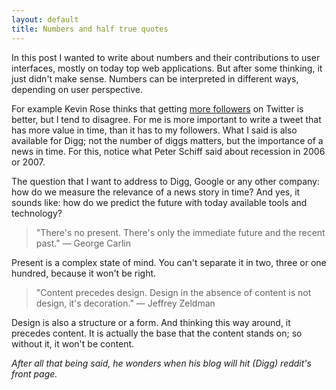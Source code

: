 ```yaml
---
layout: default
title: Numbers and half true quotes
---
```


In this post I wanted to write about numbers and their contributions to user interfaces, mostly on today top web applications. But after some thinking, it just didn't make sense. Numbers can be interpreted in different ways, depending on user perspective.

For example Kevin Rose thinks that getting [more followers](http://www.techcrunch.com/2009/01/25/kevin-rose-10-ways-to-increase-your-twitter-followers/) on Twitter is better, but I tend to disagree. For me is more important to write a tweet that has more value in time, than it has to my followers. What I said is also available for Digg; not the number of diggs matters, but the importance of a news in time. For this, notice what Peter Schiff said about recession in 2006 or 2007.

The question that I want to address to Digg, Google or any other company: how do we measure the relevance of a news story in time? And yes, it sounds like: how do we predict the future with today available tools and technology?

> "There's no present. There's only the immediate future and the recent past."
> — George Carlin

Present is a complex state of mind. You can't separate it in two, three or one hundred, because it won't be right.

> "Content precedes design. Design in the absence of content is not design, it's decoration."
> — Jeffrey Zeldman

Design is also a structure or a form. And thinking this way around, it precedes content. It is actually the base that the content stands on; so without it, it won't be content.

*After all that being said, he wonders when his blog will hit (Digg) reddit's front page.*
